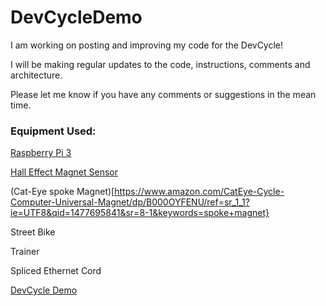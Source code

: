 # DevCycleDemo
I am working on posting and improving my code for the DevCycle!

I will be making regular updates to the code, instructions, comments and architecture.

Please let me know if you have any comments or suggestions in the mean time.

### Equipment Used:
[Raspberry Pi 3](https://www.raspberrypi.org/products/raspberry-pi-3-model-b/)

[Hall Effect Magnet Sensor](https://www.amazon.com/SunFounder-Switch-Sensor-Arduino-Raspberry/dp/B013G5N03O/ref=sr_1_16?ie=UTF8&qid=1477695739&sr=8-16&keywords=hall+effect+sensor)

(Cat-Eye spoke Magnet)[https://www.amazon.com/CatEye-Cycle-Computer-Universal-Magnet/dp/B000OYFENU/ref=sr_1_1?ie=UTF8&qid=1477695841&sr=8-1&keywords=spoke+magnet}

Street Bike

Trainer

Spliced Ethernet Cord

[DevCycle Demo](https://pbs.twimg.com/media/Cv4fpeVUIAAh0E3.jpg:large)
